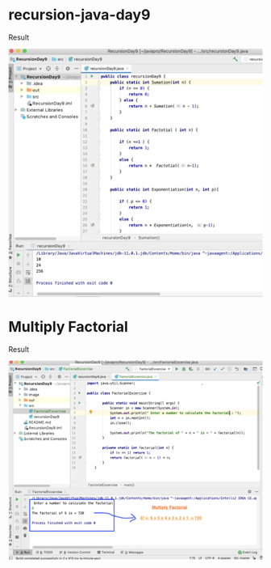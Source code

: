 # recursion-java-day9



Result

<img width="964" alt="recursion-java-day9" src="https://github.com/jaimehernan95/recursion-java-day9/blob/master/image/recursion.png">

# Multiply Factorial


Result

<img width="964" alt="factorial" src="https://github.com/jaimehernan95/recursion-java-day9/blob/master/image/MultiplyFactorial.png">

